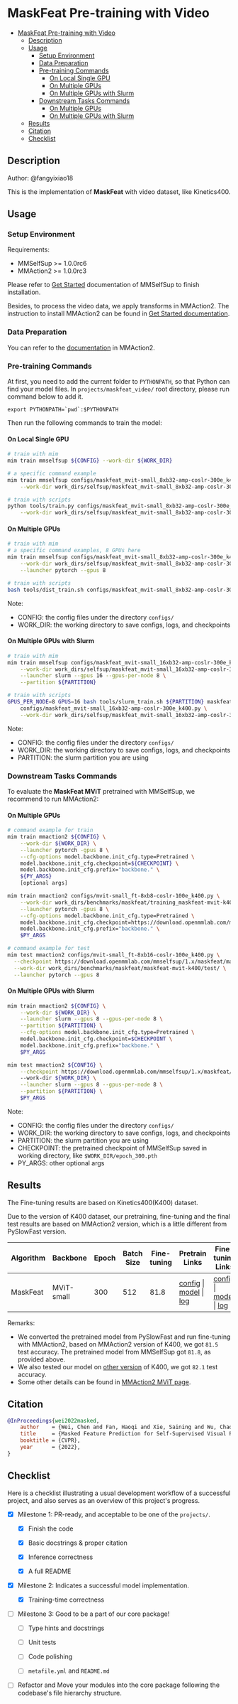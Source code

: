 # MaskFeat Pre-training with Video

- [MaskFeat Pre-training with Video](#maskfeat-pre-training-with-video)
  - [Description](#description)
  - [Usage](#usage)
    - [Setup Environment](#setup-environment)
    - [Data Preparation](#data-preparation)
    - [Pre-training Commands](#pre-training-commands)
      - [On Local Single GPU](#on-local-single-gpu)
      - [On Multiple GPUs](#on-multiple-gpus)
      - [On Multiple GPUs with Slurm](#on-multiple-gpus-with-slurm)
    - [Downstream Tasks Commands](#downstream-tasks-commands)
      - [On Multiple GPUs](#on-multiple-gpus-1)
      - [On Multiple GPUs with Slurm](#on-multiple-gpus-with-slurm-1)
  - [Results](#results)
  - [Citation](#citation)
  - [Checklist](#checklist)

## Description

<!-- Share any information you would like others to know. For example:
Author: @xxx.
This is an implementation of \[XXX\]. -->

Author: @fangyixiao18

This is the implementation of **MaskFeat** with video dataset, like Kinetics400.

## Usage

<!-- For a typical model, this section should contain the commands for dataset prepareation, pre-training, downstream tasks. You are also suggested to dump your environment specification to env.yml by `conda env export > env.yml`. -->

### Setup Environment

Requirements:

- MMSelfSup >= 1.0.0rc6
- MMAction2 >= 1.0.0rc3

Please refer to [Get Started](https://mmselfsup.readthedocs.io/en/1.x/get_started.html) documentation of MMSelfSup to finish installation.

Besides, to process the video data, we apply transforms in MMAction2. The instruction to install MMAction2 can be found in [Get Started documentation](https://mmaction2.readthedocs.io/en/1.x/get_started.html).

### Data Preparation

You can refer to the [documentation](https://mmaction2.readthedocs.io/en/1.x/user_guides/2_data_prepare.html) in MMAction2.

### Pre-training Commands

At first, you need to add the current folder to `PYTHONPATH`, so that Python can find your model files. In `projects/maskfeat_video/` root directory, please run command below to add it.

```shell
export PYTHONPATH=`pwd`:$PYTHONPATH
```

Then run the following commands to train the model:

#### On Local Single GPU

```bash
# train with mim
mim train mmselfsup ${CONFIG} --work-dir ${WORK_DIR}

# a specific command example
mim train mmselfsup configs/maskfeat_mvit-small_8xb32-amp-coslr-300e_k400.py \
    --work-dir work_dirs/selfsup/maskfeat_mvit-small_8xb32-amp-coslr-300e_k400/

# train with scripts
python tools/train.py configs/maskfeat_mvit-small_8xb32-amp-coslr-300e_k400.py \
    --work-dir work_dirs/selfsup/maskfeat_mvit-small_8xb32-amp-coslr-300e_k400/
```

#### On Multiple GPUs

```bash
# train with mim
# a specific command examples, 8 GPUs here
mim train mmselfsup configs/maskfeat_mvit-small_8xb32-amp-coslr-300e_k400.py \
    --work-dir work_dirs/selfsup/maskfeat_mvit-small_8xb32-amp-coslr-300e_k400/ \
    --launcher pytorch --gpus 8

# train with scripts
bash tools/dist_train.sh configs/maskfeat_mvit-small_8xb32-amp-coslr-300e_k400.py 8
```

Note:

- CONFIG: the config files under the directory `configs/`
- WORK_DIR: the working directory to save configs, logs, and checkpoints

#### On Multiple GPUs with Slurm

```bash
# train with mim
mim train mmselfsup configs/maskfeat_mvit-small_16xb32-amp-coslr-300e_k400.py \
    --work-dir work_dirs/selfsup/maskfeat_mvit-small_16xb32-amp-coslr-300e_k400/ \
    --launcher slurm --gpus 16 --gpus-per-node 8 \
    --partition ${PARTITION}

# train with scripts
GPUS_PER_NODE=8 GPUS=16 bash tools/slurm_train.sh ${PARTITION} maskfeat-video \
    configs/maskfeat_mvit-small_16xb32-amp-coslr-300e_k400.py \
    --work-dir work_dirs/selfsup/maskfeat_mvit-small_16xb32-amp-coslr-300e_k400/
```

Note:

- CONFIG: the config files under the directory `configs/`
- WORK_DIR: the working directory to save configs, logs, and checkpoints
- PARTITION: the slurm partition you are using

### Downstream Tasks Commands

To evaluate the **MaskFeat MViT** pretrained with MMSelfSup, we recommend to run MMAction2:

#### On Multiple GPUs

```bash
# command example for train
mim train mmaction2 ${CONFIG} \
    --work-dir ${WORK_DIR} \
    --launcher pytorch -gpus 8 \
    --cfg-options model.backbone.init_cfg.type=Pretrained \
    model.backbone.init_cfg.checkpoint=${CHECKPOINT} \
    model.backbone.init_cfg.prefix="backbone." \
    ${PY_ARGS}
    [optional args]

mim train mmaction2 configs/mvit-small_ft-8xb8-coslr-100e_k400.py \
    --work-dir work_dirs/benchmarks/maskfeat/training_maskfeat-mvit-k400/ \
    --launcher pytorch -gpus 8 \
    --cfg-options model.backbone.init_cfg.type=Pretrained \
    model.backbone.init_cfg.checkpoint=https://download.openmmlab.com/mmselfsup/1.x/maskfeat/maskfeat_mvit-small_16xb32-amp-coslr-300e_k400/maskfeat_mvit-small_16xb32-amp-coslr-300e_k400_20230131-87d60b6f.pth \
    model.backbone.init_cfg.prefix="backbone." \
    $PY_ARGS

# command example for test
mim test mmaction2 configs/mvit-small_ft-8xb16-coslr-100e_k400.py \
  --checkpoint https://download.openmmlab.com/mmselfsup/1.x/maskfeat/maskfeat_mvit-small_16xb32-amp-coslr-300e_k400/mvit-small_ft-8xb16-coslr-100e_k400/mvit-small_ft-8xb16-coslr-100e_k400_20230131-5e8303f5.pth \
  --work-dir work_dirs/benchmarks/maskfeat/maskfeat-mvit-k400/test/ \
  --launcher pytorch --gpus 8
```

#### On Multiple GPUs with Slurm

```bash
mim train mmaction2 ${CONFIG} \
    --work-dir ${WORK_DIR} \
    --launcher slurm --gpus 8 --gpus-per-node 8 \
    --partition ${PARTITION} \
    --cfg-options model.backbone.init_cfg.type=Pretrained \
    model.backbone.init_cfg.checkpoint=$CHECKPOINT \
    model.backbone.init_cfg.prefix="backbone." \
    $PY_ARGS

mim test mmaction2 ${CONFIG} \
    --checkpoint https://download.openmmlab.com/mmselfsup/1.x/maskfeat/maskfeat_mvit-small_16xb32-amp-coslr-300e_k400/mvit-small_ft-8xb16-coslr-100e_k400/mvit-small_ft-8xb16-coslr-100e_k400_20230131-5e8303f5.pth
    --work-dir ${WORK_DIR} \
    --launcher slurm --gpus 8 --gpus-per-node 8 \
    --partition ${PARTITION} \
    $PY_ARGS
```

Note:

- CONFIG: the config files under the directory `configs/`
- WORK_DIR: the working directory to save configs, logs, and checkpoints
- PARTITION: the slurm partition you are using
- CHECKPOINT: the pretrained checkpoint of MMSelfSup saved in working directory, like `$WORK_DIR/epoch_300.pth`
- PY_ARGS: other optional args

## Results

<!-- You should claim whether this is based on the pre-trained weights, which are converted from the official release; or it's a reproduced result obtained from retraining the model in this project. -->

The Fine-tuning results are based on Kinetics400(K400) dataset.

Due to the version of K400 dataset, our pretraining, fine-tuning and the final test results are based on MMAction2 version, which is a little different from PySlowFast version.

<table class="docutils">
<thead>
  <tr>
	    <th>Algorithm</th>
	    <th>Backbone</th>
	    <th>Epoch</th>
      <th>Batch Size</th>
      <th>Fine-tuning</th>
      <th>Pretrain Links</th>
      <th>Fine-tuning Links</th>
	</tr>
  </thead>
  <tbody>
  <tr>
      <td>MaskFeat</td>
	    <td>MViT-small</td>
	    <td>300</td>
      <td>512</td>
      <td>81.8</td>
      <td><a href='https://github.com/open-mmlab/mmselfsup/blob/dev-1.x/projects/maskfeat_video/configs/maskfeat_mvit-small_16xb32-amp-coslr-300e_k400.py'>config</a> | <a href='https://download.openmmlab.com/mmselfsup/1.x/maskfeat/maskfeat_mvit-small_16xb32-amp-coslr-300e_k400/maskfeat_mvit-small_16xb32-amp-coslr-300e_k400_20230131-87d60b6f.pth'>model</a> | <a href='https://download.openmmlab.com/mmselfsup/1.x/maskfeat/maskfeat_mvit-small_16xb32-amp-coslr-300e_k400/maskfeat_mvit-small_16xb32-amp-coslr-300e_k400_20230118_114151.json'>log</a></td>
      <td><a href='https://github.com/open-mmlab/mmselfsup/blob/dev-1.x/projects/maskfeat_video/configs/mvit-small_ft-8xb16-coslr-100e_k400.py'>config</a> | <a href='https://download.openmmlab.com/mmselfsup/1.x/maskfeat/maskfeat_mvit-small_16xb32-amp-coslr-300e_k400/mvit-small_ft-8xb16-coslr-100e_k400/mvit-small_ft-8xb16-coslr-100e_k400_20230131-5e8303f5.pth'>model</a> | <a href='https://download.openmmlab.com/mmselfsup/1.x/maskfeat/maskfeat_mvit-small_16xb32-amp-coslr-300e_k400/mvit-small_ft-8xb16-coslr-100e_k400/mvit-small_ft-8xb16-coslr-100e_k400_20230121_142927.json'>log</a></td>
	</tr>
</tbody>
</table>

Remarks:

- We converted the pretrained model from PySlowFast and run fine-tuning with MMAction2, based on MMAction2 version of K400, we got `81.5` test accuracy. The pretrained model from MMSelfSup got `81.8`, as provided above.
- We also tested our model on [other version](https://github.com/facebookresearch/video-nonlocal-net/blob/main/DATASET.md) of K400, we got `82.1` test accuracy.
- Some other details can be found in [MMAction2 MViT page](https://github.com/open-mmlab/mmaction2/tree/dev-1.x/configs/recognition/mvit).

## Citation

```bibtex
@InProceedings{wei2022masked,
    author    = {Wei, Chen and Fan, Haoqi and Xie, Saining and Wu, Chao-Yuan and Yuille, Alan and Feichtenhofer, Christoph},
    title     = {Masked Feature Prediction for Self-Supervised Visual Pre-Training},
    booktitle = {CVPR},
    year      = {2022},
}
```

## Checklist

Here is a checklist illustrating a usual development workflow of a successful project, and also serves as an overview of this project's progress.

<!--The PIC (person in charge) or contributors of this project should check all the items that they believe have been finished, which will further be verified by codebase maintainers via a PR.

OpenMMLab's maintainer will review the code to ensure the project's quality. Reaching the first milestone means that this project suffices the minimum requirement of being merged into 'projects/'. But this project is only eligible to become a part of the core package upon attaining the last milestone.

Note that keeping this section up-to-date is crucial not only for this project's developers but the entire community, since there might be some other contributors joining this project and deciding their starting point from this list. It also helps maintainers accurately estimate time and effort on further code polishing, if needed.
A project does not necessarily have to be finished in a single PR, but it's essential for the project to at least reach the first milestone in its very first PR. -->

- [x] Milestone 1: PR-ready, and acceptable to be one of the `projects/`.

  - [x] Finish the code

    <!-- The code's design shall follow existing interfaces and convention. For example, each model component should be registered into `MMSelfSup.registry.MODELS` and configurable via a config file. -->

  - [x] Basic docstrings & proper citation

    <!-- Each major object should contain a docstring, describing its functionality and arguments. If you have adapted the code from other open-source projects, don't forget to cite the source project in docstring and make sure your behavior is not against its license. Typically, we do not accept any code snippet under GPL license. [A Short Guide to Open Source Licenses](https://medium.com/nationwide-technology/a-short-guide-to-open-source-licenses-cf5b1c329edd) -->

  - [x] Inference correctness

    <!-- If you are reproducing the result from a paper, make sure your model's inference-time feature vectors or losses matches that from the original codes. The weights usually could be obtained by simply renaming the keys in the official pre-trained weights. This test could be skipped though, if you are able to prove the training-time correctness and check the second milestone. -->

  - [x] A full README

    <!-- As this template does. -->

- [x] Milestone 2: Indicates a successful model implementation.

  - [x] Training-time correctness

    <!-- If you are reproducing the result from a paper, checking this item means that you should have trained your model from scratch based on the original paper's specification and verified that the final result. Due to the pretrain-downstream pipeline of self-supervised learning, this item requires at least one downstream result matches the report within a minor error range. -->

- [ ] Milestone 3: Good to be a part of our core package!

  - [ ] Type hints and docstrings

    <!-- Ideally *all* the methods should have [type hints](https://www.pythontutorial.net/python-basics/python-type-hints/) and [docstrings](https://google.github.io/styleguide/pyguide.html#381-docstrings). [Example](https://github.com/open-mmlab/mmselfsup/blob/1.x/mmselfsup/models/backbones/mae_vit.py) -->

  - [ ] Unit tests

    <!-- Unit tests for each module are required. [Example](https://github.com/open-mmlab/mmselfsup/blob/1.x/tests/test_models/test_backbones/test_mae_vit.py) -->

  - [ ] Code polishing

    <!-- Refactor your code according to reviewer's comment. -->

  - [ ] `metafile.yml` and `README.md`

    <!-- It will be parsed by MIM and Inferencer. [Example](https://github.com/open-mmlab/mmselfsup/blob/1.x/configs/selfsup/mae/metafile.yml). In particular, you may have to refactor this README into a standard one. [Example](https://github.com/open-mmlab/mmselfsup/blob/1.x/configs/selfsup/mae/README.md) -->

- [ ] Refactor and Move your modules into the core package following the codebase's file hierarchy structure.
